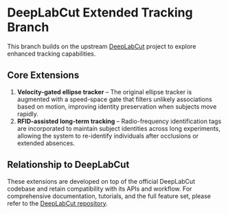 # DeepLabCut Extended Tracking Branch

This branch builds on the upstream [DeepLabCut](https://github.com/DeepLabCut/DeepLabCut) project to explore enhanced tracking capabilities.

## Core Extensions

1. **Velocity-gated ellipse tracker** – The original ellipse tracker is augmented with a speed-space gate that filters unlikely associations based on motion, improving identity preservation when subjects move rapidly.
2. **RFID-assisted long-term tracking** – Radio-frequency identification tags are incorporated to maintain subject identities across long experiments, allowing the system to re-identify individuals after occlusions or extended absences.

## Relationship to DeepLabCut

These extensions are developed on top of the official DeepLabCut codebase and retain compatibility with its APIs and workflow. For comprehensive documentation, tutorials, and the full feature set, please refer to the [DeepLabCut repository](https://github.com/DeepLabCut/DeepLabCut).

